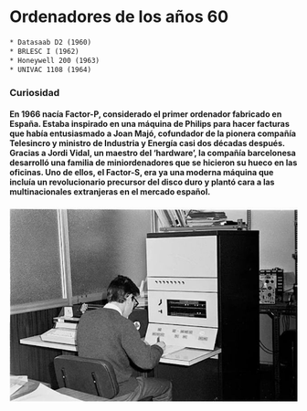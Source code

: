 # Ordenadores de los años 60

    * Datasaab D2 (1960)
    * BRLESC I (1962)
    * Honeywell 200 (1963)
    * UNIVAC 1108 (1964)

### Curiosidad

#### En 1966 nacía Factor-P, considerado el primer ordenador fabricado en España. Estaba inspirado en una máquina de Philips para hacer facturas que había entusiasmado a Joan Majó, cofundador de la pionera compañía Telesincro y ministro de Industria y Energía casi dos décadas después. Gracias a Jordi Vidal, un maestro del ‘hardware’, la compañía barcelonesa desarrolló una familia de miniordenadores que se hicieron su hueco en las oficinas. Uno de ellos, el Factor-S, era ya una moderna máquina que incluía un revolucionario precursor del disco duro y plantó cara a las multinacionales extranjeras en el mercado español. 

![Screenshot](img/factor.jpg) 

